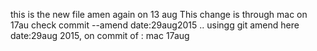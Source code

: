 this is the new file 
amen
again on 13 aug
This change is through mac on 17au
check commit --amend date:29aug2015
.. usingg git amend here date:29aug 2015, on commit of : mac 17aug
